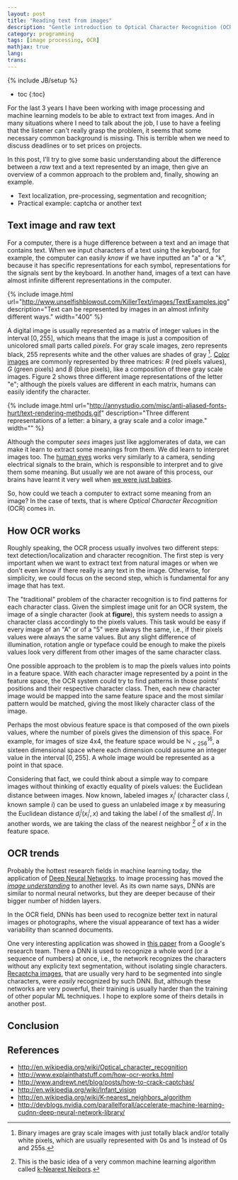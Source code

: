 ```yaml
---
layout: post
title: "Reading text from images"
description: "Gentle introduction to Optical Character Recognition (OCR)"
category: programming
tags: [image processing, OCR]
mathjax: true
lang: 
trans: 
---
```

{% include JB/setup %}

* toc
{:toc}

For the last 3 years I have been working with image processing and machine learning
models to be able to extract text from images.
And in many situations where I need to talk about the job, I use to have a feeling
that the listener can't really grasp the problem, it seems that some necessary 
common background is missing.
This is terrible when we need to discuss deadlines or to set prices on projects.

In this post, I'll try to give some basic understanding about the difference between
a *raw* text and a text represented by an image, then give an overview of a common 
approach to the problem and, finally, showing an example.

* Text localization, pre-processing, segmentation and recognition;
* Practical example: captcha or another text

## Text image and raw text

For a computer, there is a huge difference between a text and an image that contains
text. When we input characters of a text using the keyboard, for example, the
computer can easily *know* if we have inputted an "a" or a "k", because it has
specific representations for each symbol, representations for the signals sent by the
keyboard. In another hand, images of a text can have almost infinite different 
representations in the computer.

{% include image.html url="http://www.unselfishblowout.com/KillerText/images/TextExamples.jpg" description="Text can be represented by images in an almost infinity different ways." width="400" %}

A digital image is usually represented as a matrix of integer values in the
interval $[0, 255]$, which means that the image is just a composition of
unicolored small parts called *pixels*.
For gray scale images, zero represents black, 255 represents white and the
other values are shades of gray [^1]. 
[Color images](http://en.wikipedia.org/wiki/Color_image) are commonly
represented by three matrices: $R$ (red pixels values), $G$ (green pixels) and
$B$ (blue pixels), like a composition of three gray scale images.
Figure 2 shows three different image representations of the letter "e"; although
the pixels values are different in each matrix, humans can easily identify
the character.

[^1]: Binary images are gray scale images with just totally black and/or totally white pixels, which are usually represented with 0s and 1s instead of 0s and 255s.

{% include image.html url="http://annystudio.com/misc/anti-aliased-fonts-hurt/text-rendering-methods.gif" description="Three different representations of a letter: a binary, a gray scale and a color image." width="" %}

Although the computer *sees* images just like agglomerates of data, we can make it
learn to extract some meanings from them. We did learn to interpret images too.
The [human eyes](http://www.healthline.com/human-body-maps/optic-nerve)
works very similarly to a camera, sending electrical signals to the 
brain, which is responsible to interpret and to give them some meaning. But usually 
we are not aware of this process, our brains have learnt it very well when 
[we were just babies](http://en.wikipedia.org/wiki/Infant_vision).

So, how could we teach a computer to extract some meaning from an image? In the
case of texts, that is where *Optical Character Recognition* (OCR) comes in.

## How OCR works

Roughly speaking, the OCR process usually involves two different steps: text
detection/localization and character recognition. The first step is very important
when we want to extract text from natural images or when we don't even know if 
there really is any text in the image. Otherwise, for simplicity, we could focus 
on the second step, which is fundamental for any image that has text.

The "traditional" problem of the character recognition is to find patterns for each 
character class. Given the simplest image unit for an OCR system, the image 
of a single character (look at **figure**), this system needs to assign a 
character class accordingly to the pixels values.
This task would be easy if every image of an "A" or of a "5" were always the 
same, i.e., if their pixels values were always the same values. But any slight
difference of illumination, rotation angle or typeface could be enough to make
the pixels values look very different from other images of the same character 
class.

One possible approach to the problem is to map the pixels values into points in 
a feature space.
With each character image represented by a point in the feature space, the OCR 
system could try to find patterns in those points' positions and their respective
character class. 
Then, each new character image would be mapped into the same 
feature space and the most similar pattern would be matched, giving the most likely
character class of the image.

Perhaps the most obvious feature space is that composed of the own pixels values, 
where the number of pixels gives the dimension of this space. For example, for images
of size 4x4, the feature space would be $\mathbb{N}_{<256}^{16}$, a sixteen dimensional
space where each dimension could assume an integer value in the interval $[0, 255]$.
A whole image would be represented as a point in that space.

Considering that fact, we could think about a simple way to compare images without
thinking of exactly equality of pixels values: the Euclidean distance between images.
Now known, labeled images $x_l^i$ (character class $l$, known sample $i$) can
be used to guess an unlabeled image $x$ by measuring the Euclidean distance
$d_l^i(x_l^i, x)$ and taking the label $l$ of the smallest $d_l^i$.
In another words, we are taking the class of the nearest neighbor [^2] of $x$ in the 
feature space.

[^2]: This is the basic idea of a very common machine learning algorithm called [k-Nearest Neibors](http://en.wikipedia.org/wiki/K-nearest_neighbors_algorithm).

## OCR trends

Probably the hottest research fields in machine learning today, the application of
[Deep Neural Networks](http://devblogs.nvidia.com/parallelforall/accelerate-machine-learning-cudnn-deep-neural-network-library/).
to image processing has moved the 
[*image understanding*](http://googleresearch.blogspot.com.br/2014/09/building-deeper-understanding-of-images.html)
to another level.
As its own name says, DNNs are similar to normal neural networks, but they are
deeper because of their bigger number of hidden layers. 

In the OCR field, DNNs has been used to recognize better text in natural images or 
photographs, where the visual appearance of text has a wider variability than 
scanned documents.

One very interesting application was showed in 
[this paper](http://arxiv.org/abs/1312.6082) from a Google's research team.
There a DNN is used to recognize a whole word (or a sequence of numbers) at once,
i.e., the network recognizes the characters without any explicity text segmentation,
without isolating single characters.
[Recaptcha images](https://encrypted-tbn0.gstatic.com/images?q=tbn:ANd9GcQWV3rmKq-EmnZBD_UeLhbAQaPWeuoXWPUCTC7mKtfwztiWcb8G),
that are usually very hard to be segmented into single characters, were *easily* 
recognized by such DNN.
But, although these networks are very powerful, their training is usually harder
than the training of other popular ML techniques.
I hope to explore some of theirs details in another post.

## Conclusion

## References

* http://en.wikipedia.org/wiki/Optical_character_recognition
* http://www.explainthatstuff.com/how-ocr-works.html
* http://www.andrewt.net/blog/posts/how-to-crack-captchas/
* http://en.wikipedia.org/wiki/Infant_vision
* http://en.wikipedia.org/wiki/K-nearest_neighbors_algorithm
* http://devblogs.nvidia.com/parallelforall/accelerate-machine-learning-cudnn-deep-neural-network-library/
